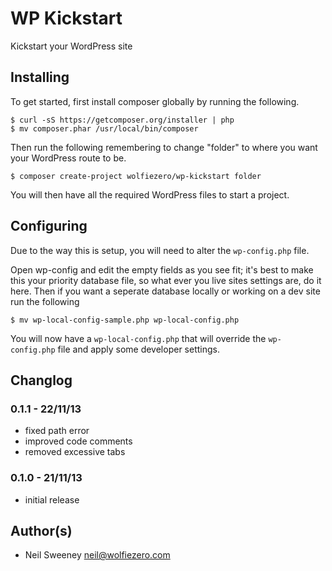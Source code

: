 WP Kickstart
===============================================================================

Kickstart your WordPress site


Installing
-------------------------------------------------------------------------------

To get started, first install composer globally by running the following.

    $ curl -sS https://getcomposer.org/installer | php
    $ mv composer.phar /usr/local/bin/composer

Then run the following remembering to change "folder" to where you want your
WordPress route to be.

    $ composer create-project wolfiezero/wp-kickstart folder

You will then have all the required WordPress files to start a project.


Configuring
-------------------------------------------------------------------------------

Due to the way this is setup, you will need to alter the `wp-config.php` file.

Open wp-config and edit the empty fields as you see fit; it's best to make this
your priority database file, so what ever you live sites settings are, do it
here. Then if you want a seperate database locally or working on a dev site run
the following

    $ mv wp-local-config-sample.php wp-local-config.php

You will now have a `wp-local-config.php` that will override the
`wp-config.php` file and apply some developer settings.


Changlog
-------------------------------------------------------------------------------

### 0.1.1 - 22/11/13

- fixed path error
- improved code comments
- removed excessive tabs

### 0.1.0 - 21/11/13

- initial release


Author(s)
-------------------------------------------------------------------------------

- Neil Sweeney <neil@wolfiezero.com>
